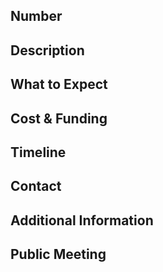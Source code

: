 ---
---

## Number



## Description



## What to Expect



## Cost & Funding



## Timeline



## Contact



## Additional Information



## Public Meeting
